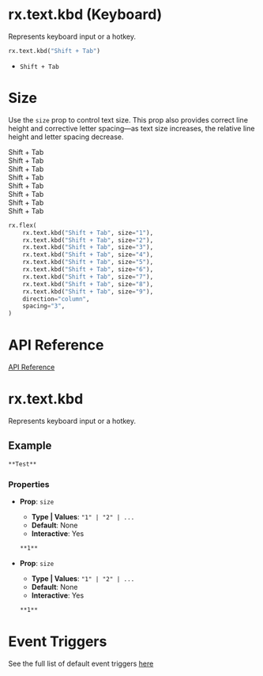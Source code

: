 # rx.text.kbd (Keyboard)
Represents keyboard input or a hotkey.

```python
rx.text.kbd("Shift + Tab")
```

- `Shift + Tab`

# Size

Use the `size` prop to control text size. This prop also provides correct line height and corrective letter spacing—as text size increases, the relative line height and letter spacing decrease.

Shift + Tab  
Shift + Tab  
Shift + Tab  
Shift + Tab  
Shift + Tab  
Shift + Tab  
Shift + Tab  
Shift + Tab  

```python
rx.flex(
    rx.text.kbd("Shift + Tab", size="1"),
    rx.text.kbd("Shift + Tab", size="2"),
    rx.text.kbd("Shift + Tab", size="3"),
    rx.text.kbd("Shift + Tab", size="4"),
    rx.text.kbd("Shift + Tab", size="5"),
    rx.text.kbd("Shift + Tab", size="6"),
    rx.text.kbd("Shift + Tab", size="7"),
    rx.text.kbd("Shift + Tab", size="8"),
    rx.text.kbd("Shift + Tab", size="9"),
    direction="column",
    spacing="3",
)
```

# API Reference

[API Reference](https://reflex.dev/docs/library/typography/kbd/#rx.text.kbd)

# rx.text.kbd

Represents keyboard input or a hotkey.

## Example

```markdown
**Test**
```

### Properties

- **Prop**: `size`
  - **Type | Values**: `"1" | "2" | ...`
  - **Default**: None
  - **Interactive**: Yes

  ```markdown
  **1**
  ```

- **Prop**: `size`
  - **Type | Values**: `"1" | "2" | ...`
  - **Default**: None
  - **Interactive**: Yes

  ```markdown
  **1**
  ```

# Event Triggers

See the full list of default event triggers [here](https://reflex.dev/docs/api-reference/event-triggers/)